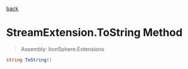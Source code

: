 ﻿

[back](/IronSphere.Extensions/types/StreamExtension)

# StreamExtension.ToString Method

> Assembly: IronSphere.Extensions

```csharp
string ToString()
```



 